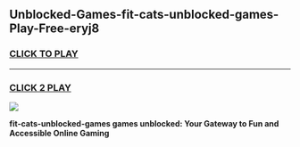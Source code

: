 
## Unblocked-Games-fit-cats-unblocked-games-Play-Free-eryj8
<h3>
<a href="https://premium76.site?title=fit-cats-unblocked-games&ref=23A">CLICK TO PLAY</a></h3>
<hr>

<h3>
<a href="https://premium76.site?title=fit-cats-unblocked-games&ref=23A">CLICK 2 PLAY</a>
  
</h3>

<a href="https://premium76.site?title=fit-cats-unblocked-games&ref=23A"><img src="https://clearcache.store/games.png"></a>


**fit-cats-unblocked-games games unblocked: Your Gateway to Fun and Accessible Online Gaming**
